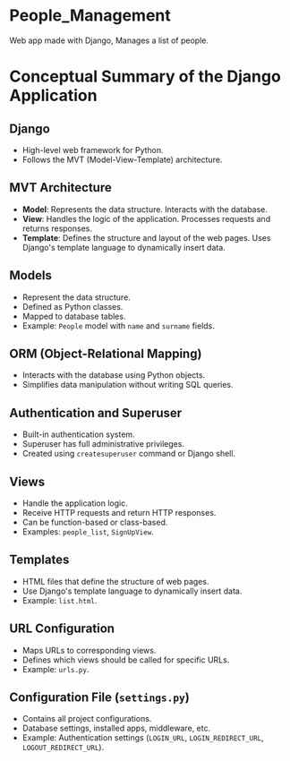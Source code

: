 # People_Management
Web app made with Django, Manages a list of people.

# Conceptual Summary of the Django Application

## Django
- High-level web framework for Python.
- Follows the MVT (Model-View-Template) architecture.

## MVT Architecture
- **Model**: Represents the data structure. Interacts with the database.
- **View**: Handles the logic of the application. Processes requests and returns responses.
- **Template**: Defines the structure and layout of the web pages. Uses Django's template language to dynamically insert data.

## Models
- Represent the data structure.
- Defined as Python classes.
- Mapped to database tables.
- Example: `People` model with `name` and `surname` fields.

## ORM (Object-Relational Mapping)
- Interacts with the database using Python objects.
- Simplifies data manipulation without writing SQL queries.

## Authentication and Superuser
- Built-in authentication system.
- Superuser has full administrative privileges.
- Created using `createsuperuser` command or Django shell.

## Views
- Handle the application logic.
- Receive HTTP requests and return HTTP responses.
- Can be function-based or class-based.
- Examples: `people_list`, `SignUpView`.

## Templates
- HTML files that define the structure of web pages.
- Use Django's template language to dynamically insert data.
- Example: `list.html`.

## URL Configuration
- Maps URLs to corresponding views.
- Defines which views should be called for specific URLs.
- Example: `urls.py`.

## Configuration File (`settings.py`)
- Contains all project configurations.
- Database settings, installed apps, middleware, etc.
- Example: Authentication settings (`LOGIN_URL`, `LOGIN_REDIRECT_URL`, `LOGOUT_REDIRECT_URL`).

